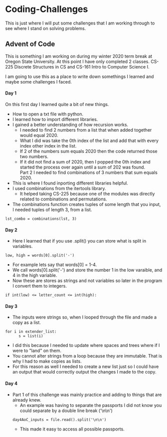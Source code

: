 # Coding-Challenges

This is just where I will put some challenges that I am working through to see where I stand on solving problems.

## Advent of Code

This is something I am working on during my winter 2020 term break at Oregon State University.
At this point I have only completed 2 classes. CS-225 Discrete Structures in CS and CS-161 Intro to Computer Science I.

I am going to use this as a place to write down somethings I learned and maybe some challenges I faced. 

  #### Day 1
  On this first day I learned quite a bit of new things.  
  - How to open a txt file with python.  
  - I learned how to import different libraries.  
  - I gained a better understanding of how recursion works. 
    - I needed to find 2 numbers from a list that when added together would equal 2020.  
    - What I did was take the 0th index of the list and add that with every index other index in the list.  
    - If 2 of the numbers sum equals 2020 then the code returned those two numbers.  
    - If it did not find a sum of 2020, then I popped the 0th index and started the process over again until a sum of 202 was found.  
  Part 2 I needed to find combinations of 3 numbers that sum equals 2020.  
  - This is where I found inporting different libraries helpful. 
  - I used combinations from the itertools library.
    - It helped taking CS-225 because one of the modules was directly related to combinations and permutations.
  - The combinations function creates tuples of some length that you input, I needed tuples of length 3, from a list.
  ```
  lst_combo = combinations(lst, 3)
  ```
      
  
  #### Day 2
  - Here I learned that if you use .split() you can store what is split in variables.
  ```
  low, high = words[0].split('-')
  ```
  - For example lets say that words[0] = 1-4.
  - We call words[0].split('-') and store the number 1 in the low varaible, and 4 in the high variable.
  - Now these are stores as strings and not variables so later in the program I convert them to integers.
  ```
  if int(low) <= letter_count <= int(high):
  ```
    
    
  #### Day 3
  - The inputs were strings so, when I looped through the file and made a copy as a list.
  ```
  for i in extender_list:
        s = list(i)
  ```
  - I did this because I needed to update where spaces and trees where if I were to "land" on them.
  - You cannot alter strings from a loop because they are immutable. That is why I had to make copies as lists.
  - For this reason as well I needed to create a new list just so I could have an output that would correctly output the changes I made to the copy.


  #### Day 4
  - Part 1 of this challenge was mainly practice and adding to things that are already knew.
    - An example was having to separate the passports I did not know you could separate by a double line break ('\n\n')
    ```
    day4AoC_inputs = file.read().split('\n\n')
    ```
    - This made it easy to access all possible passports.